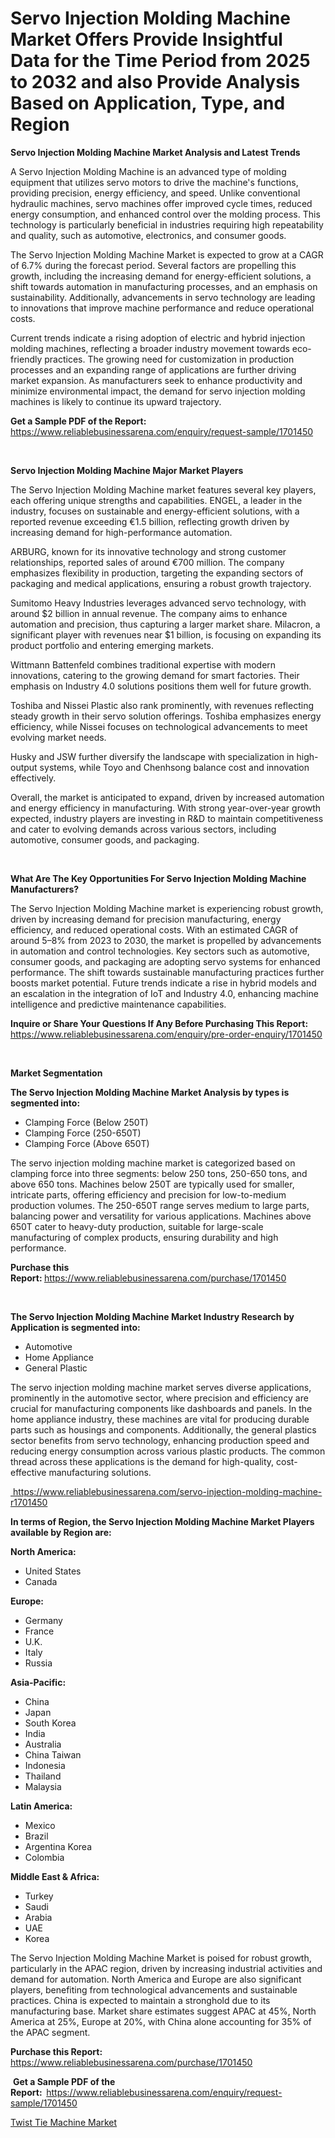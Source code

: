 <p><h1>Servo Injection Molding Machine Market Offers Provide Insightful Data for the Time Period from 2025 to 2032 and also Provide Analysis Based on Application, Type, and Region</h1></p><p><strong>Servo Injection Molding Machine Market Analysis and Latest Trends</strong></p>
<p><p>A Servo Injection Molding Machine is an advanced type of molding equipment that utilizes servo motors to drive the machine's functions, providing precision, energy efficiency, and speed. Unlike conventional hydraulic machines, servo machines offer improved cycle times, reduced energy consumption, and enhanced control over the molding process. This technology is particularly beneficial in industries requiring high repeatability and quality, such as automotive, electronics, and consumer goods.</p><p>The Servo Injection Molding Machine Market is expected to grow at a CAGR of 6.7% during the forecast period. Several factors are propelling this growth, including the increasing demand for energy-efficient solutions, a shift towards automation in manufacturing processes, and an emphasis on sustainability. Additionally, advancements in servo technology are leading to innovations that improve machine performance and reduce operational costs.</p><p>Current trends indicate a rising adoption of electric and hybrid injection molding machines, reflecting a broader industry movement towards eco-friendly practices. The growing need for customization in production processes and an expanding range of applications are further driving market expansion. As manufacturers seek to enhance productivity and minimize environmental impact, the demand for servo injection molding machines is likely to continue its upward trajectory.</p></p>
<p><strong>Get a Sample PDF of the Report:&nbsp;</strong> <a href="https://www.reliablebusinessarena.com/enquiry/request-sample/1701450?utm_campaign=2469&utm_medium=2&utm_source=Github&utm_content=ia&utm_term=16022025&utm_id=servo-injection-molding-machine">https://www.reliablebusinessarena.com/enquiry/request-sample/1701450</a></p>
<p>&nbsp;</p>
<p><strong>Servo Injection Molding Machine Major Market Players</strong></p>
<p><p>The Servo Injection Molding Machine market features several key players, each offering unique strengths and capabilities. ENGEL, a leader in the industry, focuses on sustainable and energy-efficient solutions, with a reported revenue exceeding €1.5 billion, reflecting growth driven by increasing demand for high-performance automation. </p><p>ARBURG, known for its innovative technology and strong customer relationships, reported sales of around €700 million. The company emphasizes flexibility in production, targeting the expanding sectors of packaging and medical applications, ensuring a robust growth trajectory.</p><p>Sumitomo Heavy Industries leverages advanced servo technology, with around $2 billion in annual revenue. The company aims to enhance automation and precision, thus capturing a larger market share. Milacron, a significant player with revenues near $1 billion, is focusing on expanding its product portfolio and entering emerging markets.</p><p>Wittmann Battenfeld combines traditional expertise with modern innovations, catering to the growing demand for smart factories. Their emphasis on Industry 4.0 solutions positions them well for future growth. </p><p>Toshiba and Nissei Plastic also rank prominently, with revenues reflecting steady growth in their servo solution offerings. Toshiba emphasizes energy efficiency, while Nissei focuses on technological advancements to meet evolving market needs.</p><p>Husky and JSW further diversify the landscape with specialization in high-output systems, while Toyo and Chenhsong balance cost and innovation effectively. </p><p>Overall, the market is anticipated to expand, driven by increased automation and energy efficiency in manufacturing. With strong year-over-year growth expected, industry players are investing in R&D to maintain competitiveness and cater to evolving demands across various sectors, including automotive, consumer goods, and packaging.</p></p>
<p>&nbsp;</p>
<p><strong>What Are The Key Opportunities For Servo Injection Molding Machine Manufacturers?</strong></p>
<p><p>The Servo Injection Molding Machine market is experiencing robust growth, driven by increasing demand for precision manufacturing, energy efficiency, and reduced operational costs. With an estimated CAGR of around 5–8% from 2023 to 2030, the market is propelled by advancements in automation and control technologies. Key sectors such as automotive, consumer goods, and packaging are adopting servo systems for enhanced performance. The shift towards sustainable manufacturing practices further boosts market potential. Future trends indicate a rise in hybrid models and an escalation in the integration of IoT and Industry 4.0, enhancing machine intelligence and predictive maintenance capabilities.</p></p>
<p><strong>Inquire or Share Your Questions If Any Before Purchasing This Report:</strong> <a href="https://www.reliablebusinessarena.com/enquiry/pre-order-enquiry/1701450?utm_campaign=2469&utm_medium=2&utm_source=Github&utm_content=ia&utm_term=16022025&utm_id=servo-injection-molding-machine">https://www.reliablebusinessarena.com/enquiry/pre-order-enquiry/1701450</a></p>
<p>&nbsp;</p>
<p><strong>Market Segmentation</strong></p>
<p><strong>The Servo Injection Molding Machine Market Analysis by types is segmented into:</strong></p>
<p><ul><li>Clamping Force (Below 250T)</li><li>Clamping Force (250-650T)</li><li>Clamping Force (Above 650T)</li></ul></p>
<p><p>The servo injection molding machine market is categorized based on clamping force into three segments: below 250 tons, 250-650 tons, and above 650 tons. Machines below 250T are typically used for smaller, intricate parts, offering efficiency and precision for low-to-medium production volumes. The 250-650T range serves medium to large parts, balancing power and versatility for various applications. Machines above 650T cater to heavy-duty production, suitable for large-scale manufacturing of complex products, ensuring durability and high performance.</p></p>
<p><strong>Purchase this Report:&nbsp;</strong><a href="https://www.reliablebusinessarena.com/purchase/1701450?utm_campaign=2469&utm_medium=2&utm_source=Github&utm_content=ia&utm_term=16022025&utm_id=servo-injection-molding-machine">https://www.reliablebusinessarena.com/purchase/1701450</a></p>
<p>&nbsp;</p>
<p><strong>The Servo Injection Molding Machine Market Industry Research by Application is segmented into:</strong></p>
<p><ul><li>Automotive</li><li>Home Appliance</li><li>General Plastic</li></ul></p>
<p><p>The servo injection molding machine market serves diverse applications, prominently in the automotive sector, where precision and efficiency are crucial for manufacturing components like dashboards and panels. In the home appliance industry, these machines are vital for producing durable parts such as housings and components. Additionally, the general plastics sector benefits from servo technology, enhancing production speed and reducing energy consumption across various plastic products. The common thread across these applications is the demand for high-quality, cost-effective manufacturing solutions.</p></p>
<p><a href="https://www.reliablebusinessarena.com/servo-injection-molding-machine-r1701450?utm_campaign=2469&utm_medium=2&utm_source=Github&utm_content=ia&utm_term=16022025&utm_id=servo-injection-molding-machine">&nbsp;https://www.reliablebusinessarena.com/servo-injection-molding-machine-r1701450</a></p>
<p><strong>In terms of Region, the Servo Injection Molding Machine Market Players available by Region are:</strong></p>
<p>
    <p> <strong> North America: </strong>
        <ul>
            <li>United States</li>
            <li>Canada</li>
        </ul>
        </p> 
    <p> <strong> Europe: </strong>
        <ul>
            <li>Germany</li>
            <li>France</li>
            <li>U.K.</li>
            <li>Italy</li>
            <li>Russia</li>
        </ul>
        </p> 
    <p> <strong> Asia-Pacific: </strong>
        <ul>
            <li>China</li>
            <li>Japan</li>
            <li>South Korea</li>
            <li>India</li>
            <li>Australia</li>
            <li>China Taiwan</li>
            <li>Indonesia</li>
            <li>Thailand</li>
            <li>Malaysia</li>
        </ul>
        </p> 
    <p> <strong> Latin America: </strong>
        <ul>
            <li>Mexico</li>
            <li>Brazil</li>
            <li>Argentina Korea</li>
            <li>Colombia</li>
        </ul>
        </p> 
    <p> <strong> Middle East & Africa: </strong>
        <ul>
            <li>Turkey</li>
            <li>Saudi</li>
            <li>Arabia</li>
            <li>UAE</li>
            <li>Korea</li>
        </ul>
    </p>
    </p>
<p><p>The Servo Injection Molding Machine Market is poised for robust growth, particularly in the APAC region, driven by increasing industrial activities and demand for automation. North America and Europe are also significant players, benefiting from technological advancements and sustainable practices. China is expected to maintain a stronghold due to its manufacturing base. Market share estimates suggest APAC at 45%, North America at 25%, Europe at 20%, with China alone accounting for 35% of the APAC segment.</p></p>
<p><strong>Purchase this Report: </strong><a href="https://www.reliablebusinessarena.com/purchase/1701450?utm_campaign=2469&utm_medium=2&utm_source=Github&utm_content=ia&utm_term=16022025&utm_id=servo-injection-molding-machine">https://www.reliablebusinessarena.com/purchase/1701450</a></p>
<p>&nbsp;<strong>Get a Sample PDF of the Report:&nbsp;&nbsp;</strong><a href="https://www.reliablebusinessarena.com/enquiry/request-sample/1701450?utm_campaign=2469&utm_medium=2&utm_source=Github&utm_content=ia&utm_term=16022025&utm_id=servo-injection-molding-machine">https://www.reliablebusinessarena.com/enquiry/request-sample/1701450</a></p>
<p><strong></strong></p>
<p><p><a href="https://github.com/rabiumofer/Market-Research-Report-List-1/blob/main/twist-tie-machine-market.md?utm_campaign=2469&utm_medium=2&utm_source=Github&utm_content=ia&utm_term=16022025&utm_id=servo-injection-molding-machine">Twist Tie Machine Market</a></p></p>